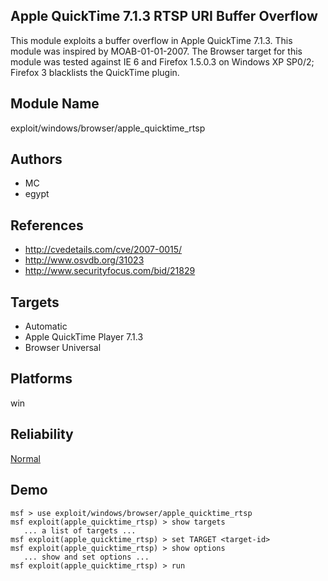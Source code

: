 ## Apple QuickTime 7.1.3 RTSP URI Buffer Overflow

This module exploits a buffer overflow in Apple QuickTime 
7.1.3. This module was inspired by MOAB-01-01-2007. The 
Browser target for this module was tested against IE 6 and 
Firefox 1.5.0.3 on Windows XP SP0/2; Firefox 3 blacklists 
the QuickTime plugin.


## Module Name
exploit/windows/browser/apple_quicktime_rtsp

## Authors
* MC
* egypt


## References
* http://cvedetails.com/cve/2007-0015/
* http://www.osvdb.org/31023
* http://www.securityfocus.com/bid/21829



## Targets
* Automatic
* Apple QuickTime Player 7.1.3
* Browser Universal


## Platforms
win

## Reliability
[Normal](https://github.com/rapid7/metasploit-framework/wiki/Exploit-Ranking)

## Demo

```
msf > use exploit/windows/browser/apple_quicktime_rtsp
msf exploit(apple_quicktime_rtsp) > show targets
   ... a list of targets ...
msf exploit(apple_quicktime_rtsp) > set TARGET <target-id>
msf exploit(apple_quicktime_rtsp) > show options
   ... show and set options ...
msf exploit(apple_quicktime_rtsp) > run
```
    
    